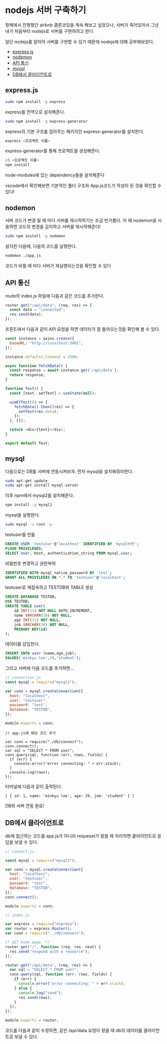 # nodejs 서버 구축하기

항해에서 진행했던 airbnb 클론코딩을 계속 해보고 싶었으나, 서버가 죽어있어서 그냥 내가 처음부터 nodejs로 서버를 구현하려고 한다.

일단 nodejs를 알아야 서버를 구현할 수 있기 때문에 nodejs에 대해 공부해보았다.

- [express.js](#expressjs)
- [nodemon](#nodemon)
- [API 통신](#API-통신)
- [mysql](#mysql)
- [DB에서 클라이언트로](#DB에서-클라이언트로)

## express.js

```bash
sudo npm install -g express
```

express를 전역으로 설치해준다.

```bash
sudo npm install -g express-generator
```

express의 기본 구조를 잡아주는 패키지인 express-generator를 설치한다.

```bash
express <프로젝트 이름>
```

express-generator를 통해 프로젝트를 생성해준다.

```bash
cd <프로젝트 이름>
npm install
```

node-modules에 있는 dependency들을 설치해준다

vscode에서 확인해보면 기본적인 폴더 구조와 App.js코드가 작성이 된 것을 확인할 수 있다!

## nodemon

서버 코드가 변경 될 때 마다 서버를 재시작하기는 조금 번거롭다. 이 때 nodemon을 사용하면 코드의 변경을 감지하고 서버를 재시작해준다!

```bash
sudo npm install -g nodemon
```

설지한 다음에, 다음의 코드를 실행한다.

```bash
nodemon ./app.js
```

코드가 바뀔 때 마다 서버가 재실행되는것을 확인할 수 있다

## API 통신

route의 index.js 파일에 다음과 같은 코드를 추가한다.

```javascript
router.get("/api/data", (req, res) => {
  const data = "connected";
  res.send(data);
});
```

프론트에서 다음과 같이 API 요청을 하면 데이터가 잘 들어오는것을 확인해 볼 수 있다.

```javascript
const instance = axios.create({
  baseURL: "http://localhost:3001",
});

instance.defaults.timeout = 2500;

async function fetchData() {
  const response = await instance.get(`/api/data`);
  return response;
}

function Test() {
  const [text, setText] = useState(null);

  useEffect(() => {
    fetchData().then((res) => {
      setText(res.data);
    });
  }, []);

  return <div>{text}</div>;
}

export default Test;
```

## mysql

다음으로는 DB를 서버에 연동시켜보자. 먼저 mysql을 설치해줘야한다.

```bash
sudo apt-get update
sudo apt-get install mysql-server
```

이후 npm에서 mysql2를 설치해준다.

```bash
npm install -g mysql2
```

mysql을 실행한다.

```bash
sudo mysql -u root -p
```

testuser를 만듦

```sql
CREATE USER 'testuser'@'localhost' IDENTIFIED BY 'mysql비번';
FLUSH PRIVILEGES;
SELECT User, Host, authentication_string FROM mysql.user;
```

비밀번호 변경하고 권한부여

```sql
IDENTIFIED WITH mysql_native_password BY 'test';
GRANT ALL PRIVILEGES ON *.* TO 'testuser'@'localhost';
```

testuser로 재접속하고 TESTDB와 TABLE 생성

```sql
CREATE DATABASE TESTDB;
USE TESTDB;
CREATE TABLE user(
	id INT(11) NOT NULL AUTO_INCREMENT,
	name VARCHAR(20) NOT NULL,
	age INT(11) NOT NULL,
	job VARCHAR(30) NOT NULL,
	PRIMARY KEY(id)
);
```

데이터를 삽입한다.

```sql
INSERT INTO user (name,age,job);
VALUES('minkyu lee',29,'student');
```

그리고 서버에 다음 코드를 추가하면...

```javascript
// connection.js
const mysql = require("mysql2");

var conn = mysql.createConnection({
  host: "localhost",
  user: "testuser",
  password: "test",
  database: "TESTDB",
});

module.exports = conn;
```

```javasript
// app.js에 해당 코드 추가

var conn = require("./db/connect");
conn.connect();
var sql = "SELECT * FROM user";
conn.query(sql, function (err, rows, fields) {
  if (err) {
    console.error("error connecting: " + err.stack);
  }
  console.log(rows);
});
```

터미널에 다음과 같이 출력된다.

```
[ { id: 1, name: 'minkyu lee', age: 29, job: 'student' } ]
```

DB와 서버 연동 완료!

## DB에서 클라이언트로

db에 접근하는 코드를 app.js가 아니라 requeset가 왔을 때 처리하면 클라이언트로 응답을 보낼 수 있다.

```javascript
// connect.js

const mysql = require("mysql2");

var conn = mysql.createConnection({
  host: "localhost",
  user: "testuser",
  password: "test",
  database: "TESTDB",
});
conn.connect();

module.exports = conn;
```

```javascript
// index.js

var express = require("express");
var router = express.Router();
var conn = require("../db/connect");

/* GET home page. */
router.get("/", function (req, res, next) {
  res.send("respond with a resource");
});

router.get("/api/data", (req, res) => {
  var sql = "SELECT * FROM user";
  conn.query(sql, function (err, rows, fields) {
    if (err) {
      console.error("error connecting: " + err.stack);
    } else {
      console.log("send");
      res.send(rows);
    }
  });
});

module.exports = router;
```

코드를 다음과 같이 수정하면, 같은 /api/data 요청이 왔을 때 db의 데이터를 클라이언트로 보낼 수 있다.
